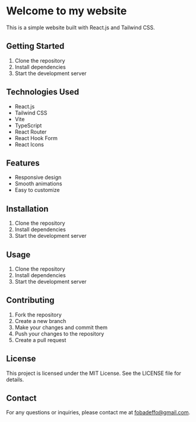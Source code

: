 # Welcome to my website

This is a simple website built with React.js and Tailwind CSS.

## Getting Started

1. Clone the repository
2. Install dependencies
3. Start the development server

## Technologies Used

- React.js
- Tailwind CSS
- Vite
- TypeScript
- React Router
- React Hook Form
- React Icons   

## Features

- Responsive design
- Smooth animations
- Easy to customize 

## Installation

1. Clone the repository
2. Install dependencies
3. Start the development server 

## Usage

1. Clone the repository
2. Install dependencies
3. Start the development server

## Contributing

1. Fork the repository
2. Create a new branch
3. Make your changes and commit them
4. Push your changes to the repository
5. Create a pull request

## License

This project is licensed under the MIT License. See the LICENSE file for details.

## Contact

For any questions or inquiries, please contact me at fobadeffo@gmail.com.

